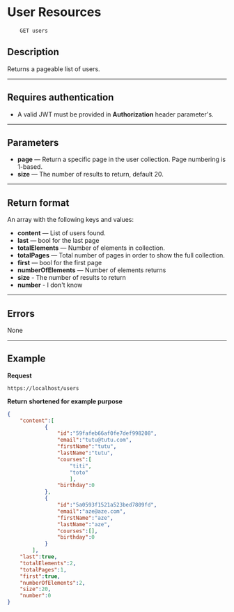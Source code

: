 # User Resources
```
    GET users
```

## Description
Returns a pageable list of users.

***

## Requires authentication
* A valid JWT must be provided in **Authorization**  header parameter's.

***

## Parameters

- **page** — Return a specific page in the user collection. Page numbering is 1-based.
- **size** — The number of results to return, default 20.


***

## Return format
An array with the following keys and values:

- **content** — List of users found.
- **last** — bool for the last page
- **totalElements** — Number of elements in collection.
- **totalPages** — Total number of pages in order to show the full collection.
- **first** — bool for the first page
- **numberOfElements** — Number of elements returns
- **size** - The number of results to return
- **number** - I don't know

***

## Errors
None

***

## Example
**Request**

    https://localhost/users

**Return** __shortened for example purpose__
``` json
{
    "content":[
            {
                "id":"59fafeb66af0fe7def998208",
                "email":"tutu@tutu.com",
                "firstName":"tutu",
                "lastName":"tutu",
                "courses":[
                    "titi",
                    "toto"
                    ],
                "birthday":0
            },
            {
                "id":"5a0593f1521a523bed7809fd",
                "email":"aze@aze.com",
                "firstName":"aze",
                "lastName":"aze",
                "courses":[],
                "birthday":0
            }
        ],
    "last":true,
    "totalElements":2,
    "totalPages":1,
    "first":true,
    "numberOfElements":2,
    "size":20,
    "number":0
}
```
